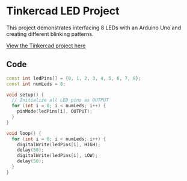 # Tinkercad LED Project

This project demonstrates interfacing 8 LEDs with an Arduino Uno and creating different blinking patterns.

[View the Tinkercad project here](https://www.tinkercad.com/things/0uYO7zBcxar-swanky-wluff?sharecode=VaZuU8D2fnIN7Nqrhd0VDaNrPKE6A-t9SC-elnHJY2I)

## Code
```cpp
const int ledPins[] = {0, 1, 2, 3, 4, 5, 6, 7, 8};
const int numLeds = 8;

void setup() {
  // Initialize all LED pins as OUTPUT
  for (int i = 0; i < numLeds; i++) {
    pinMode(ledPins[i], OUTPUT);
  }
}

void loop() {
  for (int i = 0; i < numLeds; i++) {
    digitalWrite(ledPins[i], HIGH);
    delay(50); 
    digitalWrite(ledPins[i], LOW);
    delay(50);
  }
}

